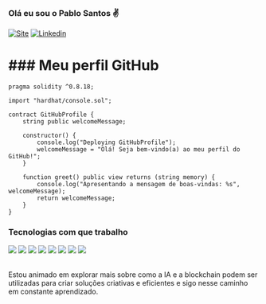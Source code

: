 ### Olá eu sou o Pablo Santos ✌️


[![Site](https://img.shields.io/website-up-down-green-red/http/monip.org.svg)]()
[![Linkedin](https://img.shields.io/badge/LinkedIn-0077B5?style=for-the-badge&logo=linkedin&logoColor=white)](https://www.linkedin.com/in/pablo-santos-46794a269/)

# ### Meu perfil GitHub

```solidity
pragma solidity ^0.8.18;

import "hardhat/console.sol";

contract GitHubProfile {
    string public welcomeMessage;

    constructor() {
        console.log("Deploying GitHubProfile");
        welcomeMessage = "Olá! Seja bem-vindo(a) ao meu perfil do GitHub!";
    }

    function greet() public view returns (string memory) {
        console.log("Apresentando a mensagem de boas-vindas: %s", welcomeMessage);
        return welcomeMessage;
    }
}
```


### Tecnologias com que trabalho

<div>
  <span style="display: inline-block">
    <img src="https://img.shields.io/badge/JavaScript-F7DF1E?style=for-the-badge&logo=javascript&logoColor=black" />
  </span>
  <span style="display: inline-block">
    <img src="https://img.shields.io/badge/Python-14354C?style=for-the-badge&logo=python&logoColor=white" />
  </span>
  <span style="display: inline-block">
    <img src="https://img.shields.io/badge/HTML5-E34F26?style=for-the-badge&logo=html5&logoColor=white" />
  </span>
  <span style="display: inline-block">
    <img src="https://img.shields.io/badge/CSS-239120?&style=for-the-badge&logo=css3&logoColor=white" />
  </span>
  <span style="display: inline-block">
    <img src="https://img.shields.io/badge/Go-00ADD8?style=for-the-badge&logo=go&logoColor=white" />
  </span>
  <span style="display: inline-block">
    <img src="https://img.shields.io/badge/Blockchain.com-121D33?logo=blockchaindotcom&logoColor=fff&style=for-the-badge" />
  </span>
  <span style="display: inline-block">
    <img src="https://img.shields.io/badge/hyperledger-2F3134?style=for-the-badge&logo=hyperledger&logoColor=white" />
  </span>
  <span style="display: inline-block">
    <img src="https://img.shields.io/badge/Solidity-e6e6e6?style=for-the-badge&logo=solidity&logoColor=black" />
  </span>
</div><br/>


Estou animado em explorar mais sobre como a IA e a blockchain podem ser utilizadas para criar soluções criativas e eficientes e sigo nesse caminho em constante aprendizado.

